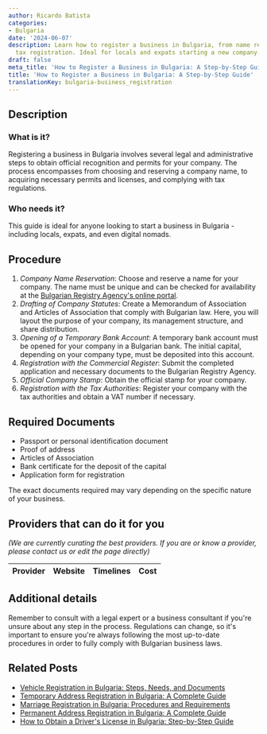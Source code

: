 ```yaml
---
author: Ricardo Batista
categories:
- Bulgaria
date: '2024-06-07'
description: Learn how to register a business in Bulgaria, from name reservation to
  tax registration. Ideal for locals and expats starting a new company.
draft: false
meta_title: 'How to Register a Business in Bulgaria: A Step-by-Step Guide'
title: 'How to Register a Business in Bulgaria: A Step-by-Step Guide'
translationKey: bulgaria-business_registration
---
```


## Description
### What is it?
Registering a business in Bulgaria involves several legal and administrative steps to obtain official recognition and permits for your company. The process encompasses from choosing and reserving a company name, to acquiring necessary permits and licenses, and complying with tax regulations.

### Who needs it?
This guide is ideal for anyone looking to start a business in Bulgaria - including locals, expats, and even digital nomads.

## Procedure
1. _Company Name Reservation_: Choose and reserve a name for your company. The name must be unique and can be checked for availability at the [Bulgarian Registry Agency's online portal](https://brra.bg/Default.ra).
2. _Drafting of Company Statutes_: Create a Memorandum of Association and Articles of Association that comply with Bulgarian law. Here, you will layout the purpose of your company, its management structure, and share distribution.
3. _Opening of a Temporary Bank Account_: A temporary bank account must be opened for your company in a Bulgarian bank. The initial capital, depending on your company type, must be deposited into this account.
4. _Registration with the Commercial Register_: Submit the completed application and necessary documents to the Bulgarian Registry Agency.
5. _Official Company Stamp_: Obtain the official stamp for your company.
6. _Registration with the Tax Authorities_: Register your company with the tax authorities and obtain a VAT number if necessary.

## Required Documents
- Passport or personal identification document
- Proof of address
- Articles of Association
- Bank certificate for the deposit of the capital
- Application form for registration

The exact documents required may vary depending on the specific nature of your business.

## Providers that can do it for you

_(We are currently curating the best providers. If you are or know a provider, please contact us or edit the page directly)_

| Provider        |     Website     |     Timelines    |       Cost      |
| :-------------: | :-------------: |  :-------------: | :-------------: |

## Additional details
Remember to consult with a legal expert or a business consultant if you're unsure about any step in the process. Regulations can change, so it's important to ensure you're always following the most up-to-date procedures in order to fully comply with Bulgarian business laws.
## Related Posts

- [Vehicle Registration in Bulgaria: Steps, Needs, and Documents](https://tramitit.com/guides/bulgaria/registration_of_a_new_vehicle/)
- [Temporary Address Registration in Bulgaria: A Complete Guide](https://tramitit.com/guides/bulgaria/temporary_address_registration/)
- [Marriage Registration in Bulgaria: Procedures and Requirements](https://tramitit.com/guides/bulgaria/marriage_registration/)
- [Permanent Address Registration in Bulgaria: A Complete Guide](https://tramitit.com/guides/bulgaria/permanent_address_registration/)
- [How to Obtain a Driver's License in Bulgaria: Step-by-Step Guide](https://tramitit.com/guides/bulgaria/issuance_of_a_drivers_license/)